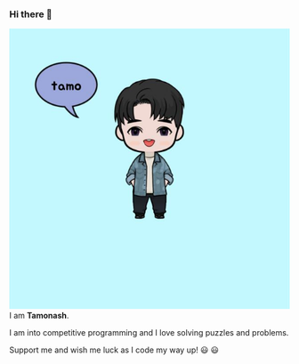 ### Hi there 👋

![test image 1](https://github.com/m-e-r-l-i-n/m-e-r-l-i-n/blob/master/pp.jpg)
I am **Tamonash**.

I am into competitive programming and I love solving puzzles and problems.

Support me and wish me luck as I code my way up! :smiley: :smiley:	


<!--
**m-e-r-l-i-n/m-e-r-l-i-n** is a ✨ _special_ ✨ repository because its `README.md` (this file) appears on your GitHub profile.

Here are some ideas to get you started:

- 🔭 I’m currently working on ...
- 🌱 I’m currently learning ...
- 👯 I’m looking to collaborate on ...
- 🤔 I’m looking for help with ...
- 💬 Ask me about ...
- 📫 How to reach me: ...
- 😄 Pronouns: ...
- ⚡ Fun fact: ...
-->
